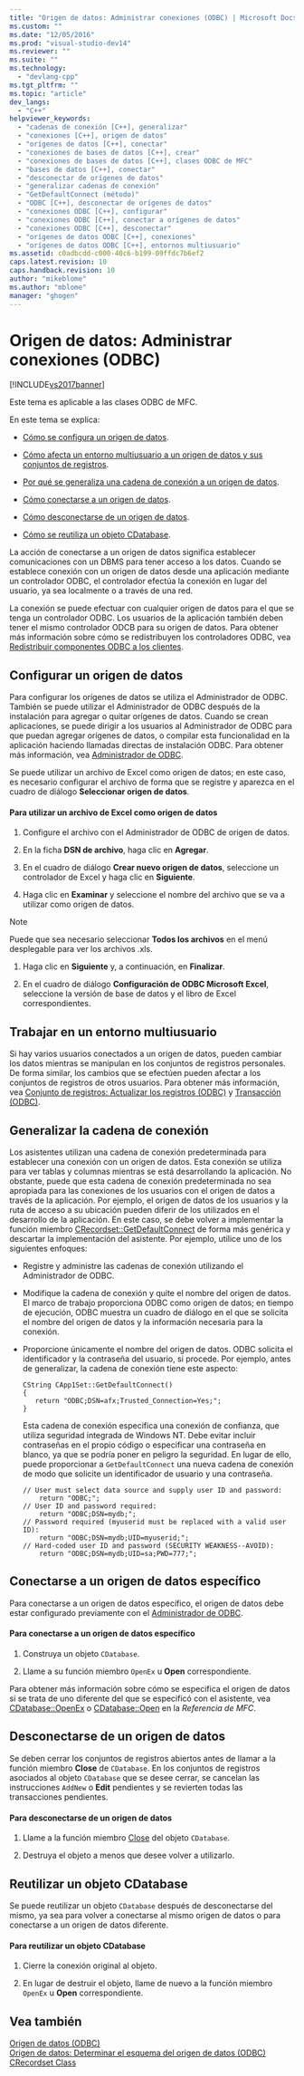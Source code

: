 ```yaml
---
title: "Origen de datos: Administrar conexiones (ODBC) | Microsoft Docs"
ms.custom: ""
ms.date: "12/05/2016"
ms.prod: "visual-studio-dev14"
ms.reviewer: ""
ms.suite: ""
ms.technology: 
  - "devlang-cpp"
ms.tgt_pltfrm: ""
ms.topic: "article"
dev_langs: 
  - "C++"
helpviewer_keywords: 
  - "cadenas de conexión [C++], generalizar"
  - "conexiones [C++], origen de datos"
  - "orígenes de datos [C++], conectar"
  - "conexiones de bases de datos [C++], crear"
  - "conexiones de bases de datos [C++], clases ODBC de MFC"
  - "bases de datos [C++], conectar"
  - "desconectar de orígenes de datos"
  - "generalizar cadenas de conexión"
  - "GetDefaultConnect (método)"
  - "ODBC [C++], desconectar de orígenes de datos"
  - "conexiones ODBC [C++], configurar"
  - "conexiones ODBC [C++], conectar a orígenes de datos"
  - "conexiones ODBC [C++], desconectar"
  - "orígenes de datos ODBC [C++], conexiones"
  - "orígenes de datos ODBC [C++], entornos multiusuario"
ms.assetid: c0adbcdd-c000-40c6-b199-09ffdc7b6ef2
caps.latest.revision: 10
caps.handback.revision: 10
author: "mikeblome"
ms.author: "mblome"
manager: "ghogen"
---
```

# Origen de datos: Administrar conexiones (ODBC)
[!INCLUDE[vs2017banner](../../assembler/inline/includes/vs2017banner.md)]

Este tema es aplicable a las clases ODBC de MFC.  
  
 En este tema se explica:  
  
-   [Cómo se configura un origen de datos](#_core_configuring_a_data_source).  
  
-   [Cómo afecta un entorno multiusuario a un origen de datos y sus conjuntos de registros](#_core_working_in_a_multiuser_environment).  
  
-   [Por qué se generaliza una cadena de conexión a un origen de datos](#_core_generalizing_the_connection_string).  
  
-   [Cómo conectarse a un origen de datos](#_core_connecting_to_a_specific_data_source).  
  
-   [Cómo desconectarse de un origen de datos](#_core_disconnecting_from_a_data_source).  
  
-   [Cómo se reutiliza un objeto CDatabase](#_core_reusing_a_cdatabase_object).  
  
 La acción de conectarse a un origen de datos significa establecer comunicaciones con un DBMS para tener acceso a los datos.  Cuando se establece conexión con un origen de datos desde una aplicación mediante un controlador ODBC, el controlador efectúa la conexión en lugar del usuario, ya sea localmente o a través de una red.  
  
 La conexión se puede efectuar con cualquier origen de datos para el que se tenga un controlador ODBC.  Los usuarios de la aplicación también deben tener el mismo controlador ODCB para su origen de datos.  Para obtener más información sobre cómo se redistribuyen los controladores ODBC, vea [Redistribuir componentes ODBC a los clientes](../../data/odbc/redistributing-odbc-components-to-your-customers.md).  
  
##  <a name="_core_configuring_a_data_source"></a> Configurar un origen de datos  
 Para configurar los orígenes de datos se utiliza el Administrador de ODBC.  También se puede utilizar el Administrador de ODBC después de la instalación para agregar o quitar orígenes de datos.  Cuando se crean aplicaciones, se puede dirigir a los usuarios al Administrador de ODBC para que puedan agregar orígenes de datos, o compilar esta funcionalidad en la aplicación haciendo llamadas directas de instalación ODBC.  Para obtener más información, vea [Administrador de ODBC](../../data/odbc/odbc-administrator.md).  
  
 Se puede utilizar un archivo de Excel como origen de datos; en este caso, es necesario configurar el archivo de forma que se registre y aparezca en el cuadro de diálogo **Seleccionar origen de datos**.  
  
#### Para utilizar un archivo de Excel como origen de datos  
  
1.  Configure el archivo con el Administrador de ODBC de origen de datos.  
  
2.  En la ficha **DSN de archivo**, haga clic en **Agregar**.  
  
3.  En el cuadro de diálogo **Crear nuevo origen de datos**, seleccione un controlador de Excel y haga clic en **Siguiente**.  
  
4.  Haga clic en **Examinar** y seleccione el nombre del archivo que se va a utilizar como origen de datos.  
  
> [!NOTE]
>  Puede que sea necesario seleccionar **Todos los archivos** en el menú desplegable para ver los archivos .xls.  
  
1.  Haga clic en **Siguiente** y, a continuación, en **Finalizar**.  
  
2.  En el cuadro de diálogo **Configuración de ODBC Microsoft Excel**, seleccione la versión de base de datos y el libro de Excel correspondientes.  
  
##  <a name="_core_working_in_a_multiuser_environment"></a> Trabajar en un entorno multiusuario  
 Si hay varios usuarios conectados a un origen de datos, pueden cambiar los datos mientras se manipulan en los conjuntos de registros personales.  De forma similar, los cambios que se efectúen pueden afectar a los conjuntos de registros de otros usuarios.  Para obtener más información, vea [Conjunto de registros: Actualizar los registros \(ODBC\)](../../data/odbc/recordset-how-recordsets-update-records-odbc.md) y [Transacción \(ODBC\)](../../data/odbc/transaction-odbc.md).  
  
##  <a name="_core_generalizing_the_connection_string"></a> Generalizar la cadena de conexión  
 Los asistentes utilizan una cadena de conexión predeterminada para establecer una conexión con un origen de datos.  Esta conexión se utiliza para ver tablas y columnas mientras se está desarrollando la aplicación.  No obstante, puede que esta cadena de conexión predeterminada no sea apropiada para las conexiones de los usuarios con el origen de datos a través de la aplicación.  Por ejemplo, el origen de datos de los usuarios y la ruta de acceso a su ubicación pueden diferir de los utilizados en el desarrollo de la aplicación.  En este caso, se debe volver a implementar la función miembro [CRecordset::GetDefaultConnect](../Topic/CRecordset::GetDefaultConnect.md) de forma más genérica y descartar la implementación del asistente.  Por ejemplo, utilice uno de los siguientes enfoques:  
  
-   Registre y administre las cadenas de conexión utilizando el Administrador de ODBC.  
  
-   Modifique la cadena de conexión y quite el nombre del origen de datos.  El marco de trabajo proporciona ODBC como origen de datos; en tiempo de ejecución, ODBC muestra un cuadro de diálogo en el que se solicita el nombre del origen de datos y la información necesaria para la conexión.  
  
-   Proporcione únicamente el nombre del origen de datos.  ODBC solicita el identificador y la contraseña del usuario, si procede.  Por ejemplo, antes de generalizar, la cadena de conexión tiene este aspecto:  
  
    ```  
    CString CApp1Set::GetDefaultConnect()  
    {  
       return "ODBC;DSN=afx;Trusted_Connection=Yes;";  
    }  
    ```  
  
     Esta cadena de conexión especifica una conexión de confianza, que utiliza seguridad integrada de Windows NT.  Debe evitar incluir contraseñas en el propio código o especificar una contraseña en blanco, ya que se podría poner en peligro la seguridad.  En lugar de ello, puede proporcionar a `GetDefaultConnect` una nueva cadena de conexión de modo que solicite un identificador de usuario y una contraseña.  
  
    ```  
    // User must select data source and supply user ID and password:  
        return "ODBC;";  
    // User ID and password required:  
        return "ODBC;DSN=mydb;";  
    // Password required (myuserid must be replaced with a valid user ID):  
        return "ODBC;DSN=mydb;UID=myuserid;";  
    // Hard-coded user ID and password (SECURITY WEAKNESS--AVOID):  
        return "ODBC;DSN=mydb;UID=sa;PWD=777;";  
    ```  
  
##  <a name="_core_connecting_to_a_specific_data_source"></a> Conectarse a un origen de datos específico  
 Para conectarse a un origen de datos específico, el origen de datos debe estar configurado previamente con el [Administrador de ODBC](../../data/odbc/odbc-administrator.md).  
  
#### Para conectarse a un origen de datos específico  
  
1.  Construya un objeto `CDatabase`.  
  
2.  Llame a su función miembro `OpenEx` u **Open** correspondiente.  
  
 Para obtener más información sobre cómo se especifica el origen de datos si se trata de uno diferente del que se especificó con el asistente, vea [CDatabase::OpenEx](../Topic/CDatabase::OpenEx.md) o [CDatabase::Open](../Topic/CDatabase::Open.md) en la *Referencia de MFC*.  
  
##  <a name="_core_disconnecting_from_a_data_source"></a> Desconectarse de un origen de datos  
 Se deben cerrar los conjuntos de registros abiertos antes de llamar a la función miembro **Close** de `CDatabase`.  En los conjuntos de registros asociados al objeto `CDatabase` que se desee cerrar, se cancelan las instrucciones `AddNew` o **Edit** pendientes y se revierten todas las transacciones pendientes.  
  
#### Para desconectarse de un origen de datos  
  
1.  Llame a la función miembro [Close](../Topic/CDatabase::Close.md) del objeto `CDatabase`.  
  
2.  Destruya el objeto a menos que desee volver a utilizarlo.  
  
##  <a name="_core_reusing_a_cdatabase_object"></a> Reutilizar un objeto CDatabase  
 Se puede reutilizar un objeto `CDatabase` después de desconectarse del mismo, ya sea para volver a conectarse al mismo origen de datos o para conectarse a un origen de datos diferente.  
  
#### Para reutilizar un objeto CDatabase  
  
1.  Cierre la conexión original al objeto.  
  
2.  En lugar de destruir el objeto, llame de nuevo a la función miembro `OpenEx` u **Open** correspondiente.  
  
## Vea también  
 [Origen de datos \(ODBC\)](../../data/odbc/data-source-odbc.md)   
 [Origen de datos: Determinar el esquema del origen de datos \(ODBC\)](../../data/odbc/data-source-determining-the-schema-of-the-data-source-odbc.md)   
 [CRecordset Class](../../mfc/reference/crecordset-class.md)